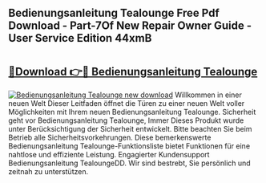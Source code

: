 ## Bedienungsanleitung Tealounge Free Pdf Download - Part-7Of New Repair Owner Guide - User Service Edition 44xmB

# <h2><a href="http://df1z13.blite.top/?on=Bedienungsanleitung+Tealounge">🔗Download 👉🔴 Bedienungsanleitung Tealounge</a></h2>

[![Bedienungsanleitung Tealounge new download](https://i.imgur.com/lujVjoI.png)](http://df1z13.blite.top/?on=Bedienungsanleitung+Tealounge)
Willkommen in einer neuen Welt Dieser Leitfaden öffnet die Türen zu einer neuen Welt voller Möglichkeiten mit Ihrem neuen Bedienungsanleitung Tealounge. Sicherheit geht vor Bedienungsanleitung Tealounge, Immer Dieses Produkt wurde unter Berücksichtigung der Sicherheit entwickelt. Bitte beachten Sie beim Betrieb alle Sicherheitsvorkehrungen. Diese bemerkenswerte Bedienungsanleitung Tealounge-Funktionsliste bietet Funktionen für eine nahtlose und effiziente Leistung. Engagierter Kundensupport Bedienungsanleitung TealoungeDD. Wir sind bestrebt, Sie persönlich und zeitnah zu unterstützen.
